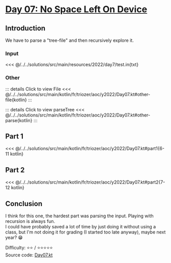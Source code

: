 # [Day 07: No Space Left On Device](https://adventofcode.com/2022/day/7)

## Introduction

We have to parse a "tree-file" and then recursively explore it.

### Input

<<< @/../../solutions/src/main/resources/2022/day7/test.in{txt}

### Other

::: details Click to view File
<<< @/../../solutions/src/main/kotlin/fr/triozer/aoc/y2022/Day07.kt#other-file{kotlin}
:::

::: details Click to view parseTree
<<< @/../../solutions/src/main/kotlin/fr/triozer/aoc/y2022/Day07.kt#other-parse{kotlin}
:::

## Part 1

<<< @/../../solutions/src/main/kotlin/fr/triozer/aoc/y2022/Day07.kt#part1{6-11 kotlin}

## Part 2

<<< @/../../solutions/src/main/kotlin/fr/triozer/aoc/y2022/Day07.kt#part2{7-12 kotlin}

## Conclusion

I think for this one, the hardest part was parsing the input. Playing with recursion is always fun.\
I could have probably saved a lot of time by just doing it without using a class, but I'm not doing it for grading (I
started too late anyway), maybe next year? 😁

Difficulty: ⭐️⭐️ / ⭐️⭐️⭐️⭐️⭐️\
Source
code: [Day07.kt](https://github.com/triozer/aoc-2022/blob/main/solutions/src/main/kotlin/fr/triozer/aoc/y2022/Day07.kt)
